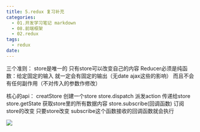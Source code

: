 ```yaml
---
title: 5.redux 复习补充
categories:
  - 01.开发学习笔记 markdown
  - 08.前端框架
  - 02.redux
tags:
  - redux
date:
---
```


三个准则：
store是唯一的
只有store可以改变自己的内容
Reducer必须是纯函数：给定固定的输入 就一定会有固定的输出（无date ajax这些的影响） 而且不会有任何副作用（不对传入的参数作修改）

核心的api：
creatStore  创建一个store
store.dispatch 派发action 传递给store
store.getState  获取store里的所有数据内容
store.subscribe(回调函数) 订阅store的改变 只要store改变 subscribe这个函数接收的回调函数就会执行


![](http://md.summeres.site/15498796842591.jpg)
